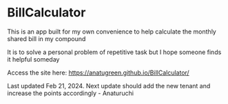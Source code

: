 # BillCalculator
This is an app built for my own convenience to help calculate the monthly shared bill in my compound

It is to solve a personal problem of repetitive task but I hope someone finds it helpful someday

Access the site here: https://anatugreen.github.io/BillCalculator/

Last updated Feb 21, 2024. Next update should add the new tenant and increase the points accordingly - Anaturuchi
